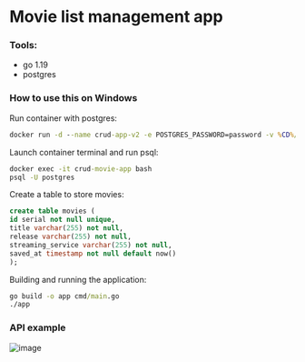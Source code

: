 # Movie list management app
  ### Tools:
  - go 1.19
  - postgres

 ### How to use this on Windows
 Run container with postgres:
```cmd
docker run -d --name crud-app-v2 -e POSTGRES_PASSWORD=password -v %CD%/pgdata/:/var/lib/postgresql/data -p 5432:5432 postgres
```
Launch container terminal and run psql:
```cmd
docker exec -it crud-movie-app bash
psql -U postgres
```
Сreate a table to store movies:
```sql
create table movies (
id serial not null unique,
title varchar(255) not null,
release varchar(255) not null,
streaming_service varchar(255) not null,
saved_at timestamp not null default now()
);
```

Building and running the application:
```cmd
go build -o app cmd/main.go
./app
```
### API example
![image](https://github.com/BalamutDiana/crud_movie_manager/blob/main/example.gif)
